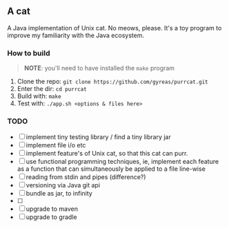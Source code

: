 ## A cat
A Java implementation of Unix cat. No meows, please.
It's a toy program to improve my familiarity with the Java ecosystem.

### How to build
> **NOTE**: you'll need to have installed the `make` program

1. Clone the repo: `git clone https://github.com/gyreas/purrcat.git`
2. Enter the dir: `cd purrcat`
3. Build with: `make`
4. Test with: `./app.sh <options & files here>`

### TODO
- [ ] implement tiny testing library / find a tiny library jar
- [ ] implement file i/o etc
- [ ] implement feature's of Unix cat, so that this cat can purr.
- [ ] use functional programming techniques, ie, implement each feature as a 
     function that can simultaneously be applied to a file line-wise
- [ ] reading from stdin and pipes (difference?)
- [ ] versioning via Java git api
- [ ] bundle as jar, to infinity
- [ ] 
- [ ] upgrade to maven
- [ ] upgrade to gradle
